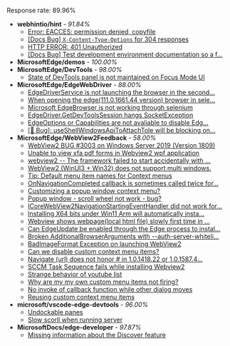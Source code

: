Response rate: 89.96%

* **webhintio/hint** - _91.84%_
  * [Error: EACCES: permission denied, copyfile](https://github.com/webhintio/hint/issues/5432)
  * [[Docs Bug] `X-Content-Type-Options` for 304 responses](https://github.com/webhintio/hint/issues/5417)
  * [HTTP ERROR: 401 Unauthorized](https://github.com/webhintio/hint/issues/5362)
  * [[Docs Bug] Test development environment documentation so a f...](https://github.com/webhintio/hint/issues/5404)
* **MicrosoftEdge/demos** - _100.00%_
* **MicrosoftEdge/DevTools** - _98.00%_
  * [State of DevTools panel is not maintained on Focus Mode UI](https://github.com/MicrosoftEdge/DevTools/issues/140)
* **MicrosoftEdge/EdgeWebDriver** - _88.00%_
  * [EdgeDriverService is not launching the browser in the second...](https://github.com/MicrosoftEdge/EdgeWebDriver/issues/75)
  * [When opening the edge(111.0.1661.44 version) browser in sele...](https://github.com/MicrosoftEdge/EdgeWebDriver/issues/74)
  * [Microsoft EdgeBrowser is not working through selenium](https://github.com/MicrosoftEdge/EdgeWebDriver/issues/68)
  * [EdgeDriver.GetDevToolsSession hangs SocketException](https://github.com/MicrosoftEdge/EdgeWebDriver/issues/65)
  * [EdgeOptions or Capabilities are not avaliable to disable Edg...](https://github.com/MicrosoftEdge/EdgeWebDriver/issues/61)
  * [[🐛 Bug]: useShellWindowsApiToAttachToIe will be blocking on...](https://github.com/MicrosoftEdge/EdgeWebDriver/issues/34)
* **MicrosoftEdge/WebView2Feedback** - _58.00%_
  * [WebView2 BUG #3003 on Windows Server 2019 (Version 1809)](https://github.com/MicrosoftEdge/WebView2Feedback/issues/3333)
  * [Unable to view xfa pdf forms in Webview2 wpf application](https://github.com/MicrosoftEdge/WebView2Feedback/issues/3330)
  * [webview2 -- The framework failed to start accidentally with ...](https://github.com/MicrosoftEdge/WebView2Feedback/issues/3329)
  * [WebView2 (WinUI3 + Win32) does not support multi windows.](https://github.com/MicrosoftEdge/WebView2Feedback/issues/3323)
  * [Tip: Default menu item names for Context menus](https://github.com/MicrosoftEdge/WebView2Feedback/issues/3297)
  * [OnNavigationCompleted callback is sometimes called twice for...](https://github.com/MicrosoftEdge/WebView2Feedback/issues/3292)
  * [Customizing a popup window context menu?](https://github.com/MicrosoftEdge/WebView2Feedback/issues/3336)
  * [Popup window - scroll wheel not work - bug?](https://github.com/MicrosoftEdge/WebView2Feedback/issues/3322)
  * [ICoreWebView2NavigationStartingEventHandler did not work for...](https://github.com/MicrosoftEdge/WebView2Feedback/issues/3321)
  * [Installing X64 bits under Win11 Arm will automatically insta...](https://github.com/MicrosoftEdge/WebView2Feedback/issues/3320)
  * [Webview shows webpage(local html file) slowly first time in ...](https://github.com/MicrosoftEdge/WebView2Feedback/issues/3319)
  * [Can EdgeUpdate be enabled through the Edge process to instal...](https://github.com/MicrosoftEdge/WebView2Feedback/issues/3317)
  * [Broken AdditionalBrowserArguments with --auth-server-whiteli...](https://github.com/MicrosoftEdge/WebView2Feedback/issues/3315)
  * [BadImageFormat Exception on launching WebView2](https://github.com/MicrosoftEdge/WebView2Feedback/issues/3313)
  * [Can we disable custom context menu items?](https://github.com/MicrosoftEdge/WebView2Feedback/issues/3311)
  * [Navigate (url) does not honor # in 1.0.1418.22 or 1.0.1587.4...](https://github.com/MicrosoftEdge/WebView2Feedback/issues/3310)
  * [SCCM Task Sequence fails while installing Webview2](https://github.com/MicrosoftEdge/WebView2Feedback/issues/3303)
  * [Strange behavior of youtube list](https://github.com/MicrosoftEdge/WebView2Feedback/issues/3301)
  * [Why are my my own custom menu items not firing?](https://github.com/MicrosoftEdge/WebView2Feedback/issues/3300)
  * [No invoke of callback function while other dialog moves](https://github.com/MicrosoftEdge/WebView2Feedback/issues/3299)
  * [Reusing custom context menu items](https://github.com/MicrosoftEdge/WebView2Feedback/issues/3296)
* **microsoft/vscode-edge-devtools** - _96.00%_
  * [Undockable panes](https://github.com/microsoft/vscode-edge-devtools/issues/1437)
  * [Slow scorll when running server](https://github.com/microsoft/vscode-edge-devtools/issues/1436)
* **MicrosoftDocs/edge-developer** - _97.87%_
  * [Missing information about the Discover feature](https://github.com/MicrosoftDocs/edge-developer/issues/2517)